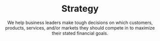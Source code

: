 ---
layout: service
order: 6
title: "Strategy"
subtitle: "We help business leaders make tough decisions on which customers, products, services, and/or markets they should compete in to maximize their stated financial goals."
intro: "At SLKone, we understand that effective strategy is crucial for long-term business success. Our approach to strategy combines deep industry knowledge with advanced analytics to develop actionable plans that drive sustainable growth and competitive advantage."
approach: "We take a comprehensive approach to strategy development and execution, focusing on Performance Management, Strategic Planning & Execution, and Risk Mitigation. Our methodology ensures that your strategy is not only well-crafted but also effectively implemented and monitored for success."
impact_intro: "Implementing effective strategies can lead to transformative outcomes, including:"
impact:
  - "20-25% improvement in strategic goal attainment"
  - "15-20% increase in market share"
  - "10-15% growth in revenue through strategic initiatives"
  - "25-30% enhancement in organizational agility"
  - "20-25% reduction in strategic risks"
impact_conclusion: "Our clients achieve clear strategic direction, enhanced market positioning, and sustainable growth, ensuring that their organizations can thrive in competitive environments."
why_choose:
  - "Strategic Expertise: In-depth knowledge of strategic planning and execution."
  - "Customized Approaches: Tailored strategies to meet your unique business goals."
  - "Data-Driven Insights: Utilizing analytics to inform strategic decisions."
  - "Proven Methodologies: Implementation of industry-leading strategic practices."
  - "Continuous Support: Ongoing assistance to ensure strategic success."
  - "Cross-Industry Experience: Expertise across various sectors for diverse strategic challenges."
cta: "Ready to develop a winning strategy? Contact SLKone today to discover how our Strategy services can help you achieve your business objectives and drive sustainable growth."
---